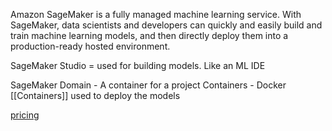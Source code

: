 Amazon SageMaker is a fully managed machine learning service. With SageMaker, data scientists and developers can quickly and easily build and train machine learning models, and then directly deploy them into a production-ready hosted environment.

SageMaker Studio = used for building models. Like an ML IDE

SageMaker Domain - A container for a project
Containers - Docker [[Containers]] used to deploy the models

[pricing](https://aws.amazon.com/sagemaker/pricing)
